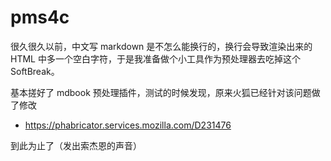 # pms4c

很久很久以前，中文写 markdown 是不怎么能换行的，换行会导致渲染出来的 HTML
中多一个空白字符，于是我准备做个小工具作为预处理器去吃掉这个 SoftBreak。

基本搓好了 mdbook 预处理插件，测试的时候发现，原来火狐已经针对该问题做了修改

- <https://phabricator.services.mozilla.com/D231476>

到此为止了（发出索杰恩的声音）
